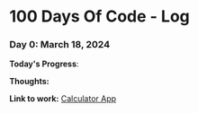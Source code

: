 # 100 Days Of Code - Log

### Day 0: March 18, 2024

**Today's Progress**: 

**Thoughts:** 

**Link to work:** [Calculator App]()



